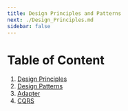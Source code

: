 ```yaml
---
title: Design Principles and Patterns
next: ./Design_Principles.md
sidebar: false
---
```


# Table of Content

1. [Design Principles](./Design_Principles.md)
1. [Design Patterns](./Design_Patterns.md)
1. [Adapter](./Adapter.md)
1. [CQRS](./CQRS.md)
